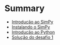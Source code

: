 # Summary

* [Introdução ao SimPy](introducao_ao_simpy.md)
* [Instalando o SimPy](instalando_o_simpy.md)
* [Introdução ao Python](introducao_ao_python.md)
* [Solução do desafio 1](solucao_desafio_1.md)

